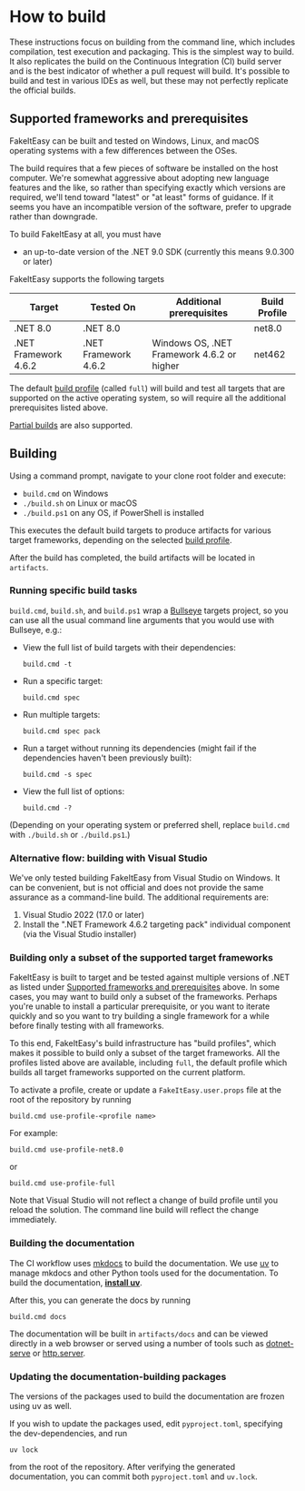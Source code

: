 # How to build

These instructions focus on building from the command line, which includes compilation, test execution and packaging.
This is the simplest way to build.
It also replicates the build on the Continuous Integration (CI) build server and is the best indicator of whether a pull request will build.
It's possible to build and test in various IDEs as well, but these may not perfectly replicate the official builds.

## Supported frameworks and prerequisites

FakeItEasy can be built and tested on Windows, Linux, and macOS operating systems with a few differences between the OSes.

The build requires that a few pieces of software be installed on the host computer. We're somewhat aggressive about adopting new language features and the like, so rather than specifying exactly which versions are required, we'll tend toward "latest" or "at least" forms of guidance. If it seems you have an incompatible version of the software, prefer to upgrade rather than downgrade.

To build FakeItEasy at all, you must have

* an up-to-date version of the .NET 9.0 SDK (currently this means 9.0.300 or later)

FakeItEasy supports the following targets

| Target                | Tested On            | Additional prerequisites                   | Build Profile  |
|-----------------------|----------------------|--------------------------------------------|----------------|
| .NET 8.0              | .NET 8.0             |                                            | net8.0         |
| .NET Framework 4.6.2  | .NET Framework 4.6.2 | Windows OS, .NET Framework 4.6.2 or higher | net462         |

The default [build profile](#building-only-a-subset-of-the-supported-target-frameworks) (called `full`)
will build and test all targets that are supported on the active operating system, so will require all
the additional prerequisites listed above.

[Partial builds](#building-only-a-subset-of-the-supported-target-frameworks) are also supported.

## Building

Using a command prompt, navigate to your clone root folder and execute:

- `build.cmd` on Windows
- `./build.sh` on Linux or macOS
- `./build.ps1` on any OS, if PowerShell is installed

This executes the default build targets to produce artifacts for various target frameworks,
depending on the selected [build profile](#building-only-a-subset-of-the-supported-target-frameworks).

After the build has completed, the build artifacts will be located in `artifacts`.

### Running specific build tasks

`build.cmd`, `build.sh`, and `build.ps1` wrap a [Bullseye](https://github.com/adamralph/bullseye) targets project, so you can use all the usual command line arguments that you would use with Bullseye, e.g.:

* View the full list of build targets with their dependencies:

    `build.cmd -t`

* Run a specific target:

    `build.cmd spec`

* Run multiple targets:

    `build.cmd spec pack`

* Run a target without running its dependencies (might fail if the dependencies
  haven't been previously built):

    `build.cmd -s spec`

* View the full list of options:

    `build.cmd -?`

(Depending on your operating system or preferred shell, replace `build.cmd` with `./build.sh` or `./build.ps1`.)

### Alternative flow: building with Visual Studio

We've only tested building FakeItEasy from Visual Studio on Windows. It can be convenient,
but is not official and does not provide the same assurance as a command-line build.
The additional requirements are:

1. Visual Studio 2022 (17.0 or later)
2. Install the ".NET Framework 4.6.2 targeting pack" individual component (via the Visual Studio installer)

### Building only a subset of the supported target frameworks

FakeItEasy is built to target and be tested against multiple versions of .NET as listed under
[Supported frameworks and prerequisites](#supported-frameworks-and-prerequisites) above.
In some cases, you may want to build only a subset of the frameworks. Perhaps you're
unable to install a particular prerequisite, or you want to iterate quickly and so you
want to try building a single framework for a while before finally testing with all
frameworks.

To this end, FakeItEasy's build infrastructure has "build profiles", which makes it possible to
build only a subset of the target frameworks. All the profiles listed above are available,
including `full`, the default profile which builds all target frameworks supported on the current platform.

To activate a profile, create or update a `FakeItEasy.user.props` file at the root
of the repository by running

```
build.cmd use-profile-<profile name>
```

For example:

```
build.cmd use-profile-net8.0
```

or

```
build.cmd use-profile-full
```

Note that Visual Studio will not reflect a change of build profile until you
reload the solution. The command line build will reflect the change immediately.

### Building the documentation

The CI workflow uses [mkdocs](https://www.mkdocs.org/) to build the documentation.
We use [uv](https://docs.astral.sh/uv/) to manage mkdocs and other Python tools used for the documentation.
To build the documentation, **[install uv](https://docs.astral.sh/uv/getting-started/installation/)**.

After this, you can generate the docs by running

```
build.cmd docs
```

The documentation will be built in `artifacts/docs` and can be viewed directly in a web
browser or served using a number of tools such as [dotnet-serve](https://github.com/natemcmaster/dotnet-serve) or [http.server](https://docs.python.org/3/library/http.server.html).

### Updating the documentation-building packages

The versions of the packages used to build the documentation are frozen using uv as well.

If you wish to update the packages used, edit `pyproject.toml`, specifying the dev-dependencies, and run

```
uv lock
```

from the root of the repository. After verifying the generated documentation, you can commit both
`pyproject.toml` and `uv.lock`.

